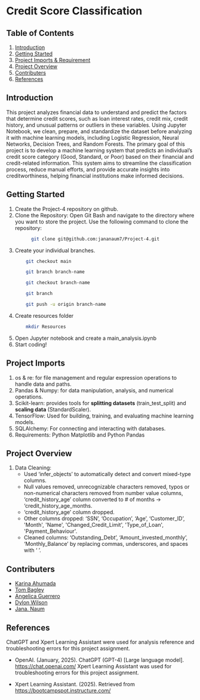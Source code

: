 # Credit Score Classification

## Table of Contents
1. [Introduction](#introduction)
2. [Getting Started](#getting_started)
3. [Project Imports & Requirement](#project_imports_&_requirement)
4. [Project Overview](#project_overview)
5. [Contributers](#contributers)
6. [References](#references)

## Introduction
This project analyzes financial data to understand and predict the factors that determine credit scores, such as loan interest rates, credit mix, credit history, and unusual patterns or outliers in these variables. Using Jupyter Notebook, we clean, prepare, and standardize the dataset before analyzing it with machine learning models, including Logistic Regression, Neural Networks, Decision Trees, and Random Forests. The primary goal of this project is to develop a machine learning system that predicts an individual’s credit score category (Good, Standard, or Poor) based on their financial and credit-related information. This system aims to streamline the classification process, reduce manual efforts, and provide accurate insights into creditworthiness, helping financial institutions make informed decisions.

## Getting Started
1. Create the Project-4 repository on github.
2. Clone the Repository: Open Git Bash and navigate to the directory where you want to store the project. Use the following command to clone the repository:
   ``` bash
         git clone git@github.com:jananaum7/Project-4.git
   ```
3. Create your individual branches.
    ``` bash
        git checkout main
    ```
    ``` bash
        git branch branch-name
    ```
    ``` bash
        git checkout branch-name
    ```
    ``` bash
        git branch
    ```
    ``` bash
        git push -u origin branch-name
    ```
5. Create resources folder
   ``` bash
       mkdir Resources
   ```
6. Open Jupyter notebook and create a main_analysis.ipynb
7. Start coding!

## Project Imports
1. os & re: for file management and regular expression operations to handle data and paths.
2. Pandas & Numpy: for data manipulation, analysis, and numerical operations.
3. Scikit-learn: provides tools for **splitting datasets** (train_test_split) and **scaling data** (StandardScaler).
4. TensorFlow: Used for building, training, and evaluating machine learning models.
5. SQLAlchemy: For connecting and interacting with databases.
6. Requirements: Python Matplotlib and Python Pandas

## Project Overview
1. Data Cleaning:
   - Used ‘infer_objects’ to automatically detect and convert mixed-type columns.
   - Null values removed, unrecognizable characters removed, typos or non-numerical characters removed from number value columns, 
     ‘credit_history_age’ column converted to # of months → ‘credit_history_age_months.
   - ‘credit_history_age’ column dropped.
   - Other columns dropped: ‘SSN’, ‘Occupation’, ‘Age’, ‘Customer_ID’, 'Month', 'Name', 'Changed_Credit_Limit', 'Type_of_Loan', 'Payment_Behaviour'.
   - Cleaned columns: ‘Outstanding_Debt’, ‘Amount_invested_monthly’, ‘Monthly_Balance’ by replacing commas, underscores, and spaces with ‘ ’.

## Contributers
- [Karina Ahumada](https://github.com/karinaahumada01)
- [Tom Bagley](https://github.com/bthomasw)
- [Angelica Guerrero](https://github.com/av9248)
- [Dylon Wilson]()
- [Jana. Naum](https://github.com/jananaum7)


## References

ChatGPT and Xpert Learning Assistant were used for analysis reference and troubleshooting errors for this project assignment.

- OpenAI. (January, 2025). ChatGPT (GPT-4) [Large language model]. https://chat.openai.com/ Xpert Learning Assistant was used for troubleshooting errors for this project assignment.

- Xpert Learning Assistant. (2025). Retrieved from https://bootcampspot.instructure.com/
